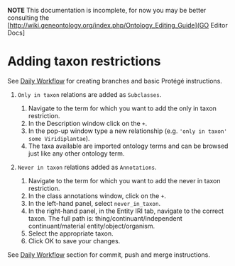 **NOTE** This documentation is incomplete, for now you may be better consulting the [http://wiki.geneontology.org/index.php/Ontology_Editing_Guide](GO Editor Docs]

# Adding taxon restrictions

See [Daily Workflow](http://ontology-development-kit.readthedocs.io/en/latest/index.html#daily-workflow) for creating branches and basic Protégé instructions. 

1. ```Only in taxon``` relations are added as ```Subclasses```. 
   1.	Navigate to the term for which you want to add the only in taxon restriction.
   2.	In the Description window click on the ```+```.
   3.	In the pop-up window type a new relationship (e.g. ```'only in taxon' some Viridiplantae```).
   4.	The taxa available are imported ontology terms and can be browsed just like any other ontology term.

2. ```Never in taxon``` relations added as ```Annotations```. 
   1.	Navigate to the term for which you want to add the never in taxon restriction.
   2.	In the class annotations window, click on the ```+```. 
   3.	In the left-hand panel, select ```never_in_taxon```.
   4.	In the right-hand panel, in the Entity IRI tab, navigate to the correct taxon.  The full path is:  thing/continuant/independent continuant/material entity/object/organism.
   5.	Select the appropriate taxon.
   6.	Click OK to save your changes.
   
   
See [Daily Workflow](http://ontology-development-kit.readthedocs.io/en/latest/index.html#daily-workflow) section for commit, push and merge instructions. 
